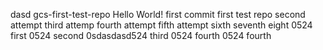 dasd gcs-first-test-repo
Hello World! first commit
first test repo
second attempt
third attemp
fourth attempt
fifth attempt
sixth
seventh
eight
0524 first
0524 second
0sdasdasd524 third
0524 fourth
0524 fourth











